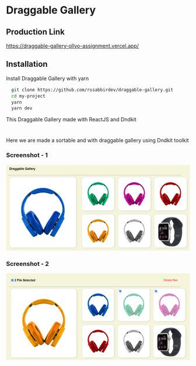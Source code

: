 # Draggable Gallery

## Production Link

https://draggable-gallery-ollyo-assignment.vercel.app/

## Installation

Install Draggable Gallery with yarn

```bash
  git clone https://github.com/rssabbirdev/draggable-gallery.git
  cd my-project
  yarn
  yarn dev
```

This Draggable Gallery made with ReactJS and Dndkit
#
Here we are made a sortable and with draggable gallery using Dndkit toolkit

### Screenshot - 1
![image](/src//assets/Screenshot_44.png)

### Screenshot - 2
![image](/src//assets/Screenshot_45.png)
